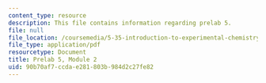 ```yaml
---
content_type: resource
description: This file contains information regarding prelab 5.
file: null
file_location: /coursemedia/5-35-introduction-to-experimental-chemistry-fall-2012/90b70af7ccdae281803b984d2c27fe82_MIT5_35F12_prelab5module2.pdf
file_type: application/pdf
resourcetype: Document
title: Prelab 5, Module 2
uid: 90b70af7-ccda-e281-803b-984d2c27fe82
---
```

